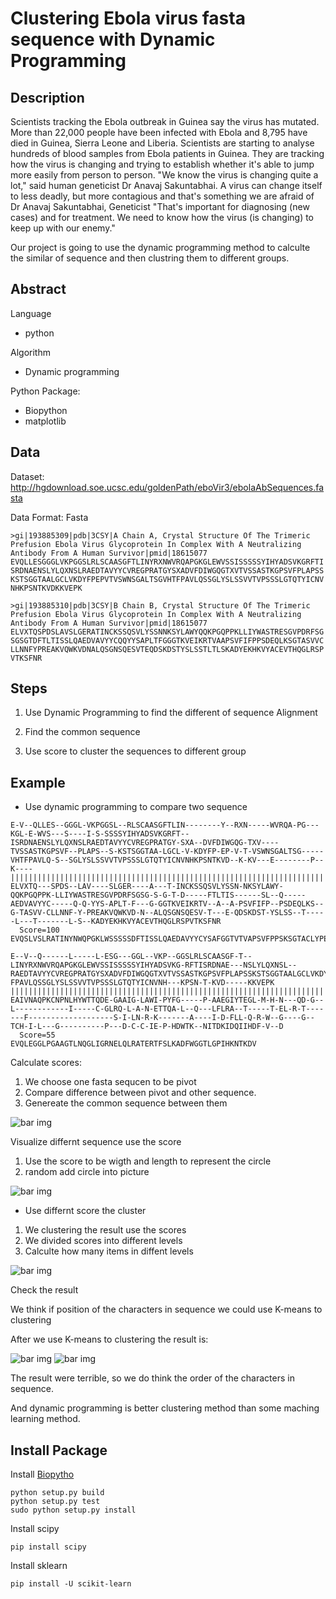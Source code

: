 # Clustering Ebola virus fasta sequence with Dynamic Programming

## Description

Scientists tracking the Ebola outbreak in Guinea say the virus has mutated. More than 22,000 people have been infected with Ebola and 8,795 have died in Guinea, Sierra Leone and Liberia. Scientists are starting to analyse hundreds of blood samples from Ebola patients in Guinea. They are tracking how the virus is changing and trying to establish whether it's able to jump more easily from person to person. "We know the virus is changing quite a lot," said human geneticist Dr Anavaj Sakuntabhai. A virus can change itself to less deadly, but more contagious and that's something we are afraid of Dr Anavaj Sakuntabhai, Geneticist "That's important for diagnosing (new cases) and for treatment. We need to know how the virus (is changing) to keep up with our enemy."

Our project is going to use the dynamic programming method to calculte the similar of sequence and then clustring them to different groups.

## Abstract

Language

- python

Algorithm

- Dynamic programming

Python Package:

- Biopython
- matplotlib

## Data

Dataset: http://hgdownload.soe.ucsc.edu/goldenPath/eboVir3/ebolaAbSequences.fasta

Data Format: Fasta

```
>gi|193885309|pdb|3CSY|A Chain A, Crystal Structure Of The Trimeric Prefusion Ebola Virus Glycoprotein In Complex With A Neutralizing Antibody From A Human Survivor|pmid|18615077
EVQLLESGGGLVKPGGSLRLSCAASGFTLINYRXNWVRQAPGKGLEWVSSISSSSSYIHYADSVKGRFTI
SRDNAENSLYLQXNSLRAEDTAVYYCVREGPRATGYSXADVFDIWGQGTXVTVSSASTKGPSVFPLAPSS
KSTSGGTAALGCLVKDYFPEPVTVSWNSGALTSGVHTFPAVLQSSGLYSLSSVVTVPSSSLGTQTYICNV
NHKPSNTKVDKKVEPK
    
>gi|193885310|pdb|3CSY|B Chain B, Crystal Structure Of The Trimeric Prefusion Ebola Virus Glycoprotein In Complex With A Neutralizing Antibody From A Human Survivor|pmid|18615077
ELVXTQSPDSLAVSLGERATINCKSSQSVLYSSNNKSYLAWYQQKPGQPPKLLIYWASTRESGVPDRFSG
SGSGTDFTLTISSLQAEDVAVYYCQQYYSAPLTFGGGTKVEIKRTVAAPSVFIFPPSDEQLKSGTASVVC
LLNNFYPREAKVQWKVDNALQSGNSQESVTEQDSKDSTYSLSSTLTLSKADYEKHKVYACEVTHQGLRSP
VTKSFNR
```

## Steps

1. Use Dynamic Programming to find the different of sequence Alignment 

2. Find the common sequence

3. Use score to cluster the sequences to different group

## Example

- Use dynamic programming to compare two sequence

```
E-V--QLLES--GGGL-VKPGGSL--RLSCAASGFTLIN--------Y--RXN-----WVRQA-PG---KGL-E-WVS---S----I-S-SSSSYIHYADSVKGRFT--ISRDNAENSLYLQXNSLRAEDTAVYYCVREGPRATGY-SXA--DVFDIWGQG-TXV----TVSSASTKGPSVF--PLAPS--S-KSTSGGTAA-LGCL-V-KDYFP-EP-V-T-VSWNSGALTSG-----VHTFPAVLQ-S--SGLYSLSSVVTVPSSSLGTQTYICNVNHKPSNTKVD--K-KV---E--------P--K----
||||||||||||||||||||||||||||||||||||||||||||||||||||||||||||||||||||||||||||||||||||||||||||||||||||||||||||||||||||||||||||||||||||||||||||||||||||||||||||||||||||||||||||||||||||||||||||||||||||||||||||||||||||||||||||||||||||||||||||||||||||||||||||||||||||||||||||||||||||||||||||||||||||||||||||||||||||||||||
ELVXTQ---SPDS--LAV----SLGER----A---T-INCKSSQSVLYSSN-NKSYLAWY-QQKPGQPPK-LLIYWASTRESGVPDRFSGSG-S-G-T-D-----FTLTIS------SL--Q-----AEDVAVYYC-----Q-Q-YYS-APLT-F---G-GGTKVEIKRTV--A--A-PSVFIFP--PSDEQLKS--G-TASVV-CLLNNF-Y-PREAKVQWKVD-N--ALQSGNSQESV-T---E-QDSKDST-YSLSS--T-----L---T-------L-S--KADYEKHKVYACEVTHQGLRSPVTKSFNR
  Score=100
EVQSLVSLRATINYNWQPGKLWSSSSSDFTISSLQAEDAVYYCYSAFGGTVTVAPSVFPPSKSGTACLYPEVVNALSGVTQSSYSLSSTLTSKDKKVEPK

E--V--Q------L-----L-ESG---GGL--VKP--GGSLRLSCAASGF-T--LINYRXNWVRQAPGKGLEWVSSISSSSSYIHYADSVKG-RFTISRDNAE---NSLYLQXNSL--RAEDTAVYYCVREGPRATGYSXADVFDIWGQGTXVTVSSASTKGPSVFPLAPSSKSTSGGTAALGCLVKDYFPEPVTVSWNSGALTSGVHT-FPAVLQSSGLYSLSSVVTVPSSSLGTQTYICNVNH---KPSN-T-KVD-----KKVEPK
|||||||||||||||||||||||||||||||||||||||||||||||||||||||||||||||||||||||||||||||||||||||||||||||||||||||||||||||||||||||||||||||||||||||||||||||||||||||||||||||||||||||||||||||||||||||||||||||||||||||||||||||||||||||||||||||||||||||||||||||||||||||||||||||||||||||||||||
EAIVNAQPKCNPNLHYWTTQDE-GAAIG-LAWI-PYFG-----P-AAEGIYTEGL-M-H-N---QD-G--L------------I-----C-GLRQ-L-A-N-ETTQA-L--Q---LFLRA--T-----T-EL-R-T-------F-------------------S-I-LN-R-K-------A----I-D-FLL-Q-R-W--G----G--TCH-I-L---G----------P---D-C-C-IE-P-HDWTK--NITDKIDQIIHDF-V--D
  Score=55
EVQLEGGLPGAAGTLNQGLIGRNELQLRATERTFSLKADFWGGTLGPIHKNTKDV
```


Calculate scores:

1. We choose one fasta sequcen to be pivot
2. Compare difference between pivot and other sequence.
3. Genereate the common sequence between them

<img alt="bar img" src="/img/score_sequence_bar.png"/>

Visualize differnt sequence use the score

1. Use the score to be wigth and length to represent the circle
2. random add circle into picture

<img alt="bar img" src="/img/ellipses.png"/>

- Use differnt score the cluster

1. We clustering the result use the scores
2. We divided scores into different levels
3. Calculte how many items in diffent levels

<img alt="bar img" src="/img/cluster_pie_charts.png"/>

Check the result

We think if position of the characters in sequence we could use K-means to clustering

After we use K-means to clustering the result is:

<img alt="bar img" src="/img/k-means-3.png"/>

<img alt="bar img" src="/img/k-means-4.png"/>

The result were terrible, so we do think the order of the characters in sequence.

And dynamic programming is better clustering method than some maching learning method.

## Install Package

Install [Biopytho](http://biopython.org/wiki/Download)

    python setup.py build
    python setup.py test
    sudo python setup.py install

Install scipy

    pip install scipy

Install sklearn

    pip install -U scikit-learn
